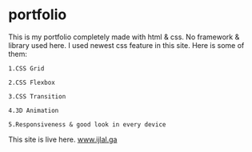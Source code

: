 # portfolio
This is my portfolio completely made with html & css.
No framework & library used here.
I used newest css feature in this site. Here is some of them:

    1.CSS Grid

    2.CSS Flexbox

    3.CSS Transition

    4.3D Animation

    5.Responsiveness & good look in every device


This site is live here. 
www.ijlal.ga
